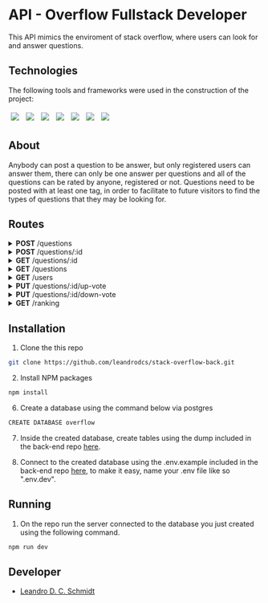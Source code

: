 # API - Overflow Fullstack Developer

This API mimics the enviroment of stack overflow, where users can look for and answer questions.

## Technologies

The following tools and frameworks were used in the construction of the project:
<p>
  <img style='margin: 5px;' src='https://img.shields.io/badge/Node.js-339933?style=for-the-badge&logo=nodedotjs&logoColor=white'>
  <img style='margin: 5px;' src='https://img.shields.io/badge/Express.js-000000?style=for-the-badge&logo=express&logoColor=white'>
  <img style='margin: 5px;' src="https://img.shields.io/badge/Jest-C21325?style=for-the-badge&logo=jest&logoColor=white"/>
  <img style='margin: 5px;' src='https://img.shields.io/badge/PostgreSQL-316192?style=for-the-badge&logo=postgresql&logoColor=white'>
  <img style='margin: 5px;' src='https://img.shields.io/badge/Heroku-430098?style=for-the-badge&logo=heroku&logoColor=white'>
  <img style='margin: 5px;' src='https://img.shields.io/badge/eslint-3A33D1?style=for-the-badge&logo=eslint&logoColor=white'>
  <img style='margin: 5px;' src='https://img.shields.io/badge/npm-CB3837?style=for-the-badge&logo=npm&logoColor=white'>
</p>


## About

Anybody can post a question to be answer, but only registered users can answer them, there can only be one answer per questions and all of the questions can be rated by anyone, registered or not. Questions need to be posted with at least one tag, in order to facilitate to future visitors to find the types of questions that they may be looking for.

## Routes
<details>
    <summary><strong>POST</strong> /questions</summary>

* This route can be used to upload your question, it expects a body like below, and will return the id of the questions just created.

* NOTE: separating the tags by ", " is important for future referencing. All questions need at least one tag.

```json
{
    "question": "Uki ta contecendo?",
    "student": "Zoru",
    "class": "T3",
    "tags": "typescript, vida, javascript, java?"
}
```

```json
{
    "id": 123456
}
```
</details>

<details>
    <summary><strong>POST</strong> /questions/:id</summary>

* This route can be used to answer questions, you need to inform the id of the question via parameter, send a body with your answer and the "Authorization" header must contain a valid token for a registered user

    ```json
    {
        "answer": "To make jest run non-stop use the command npx jest --watch"
    }
    ```
</details>

<details>
    <summary><strong>GET</strong> /questions/:id</summary>

* This route is intended to find the desired question informed via it's id on the parameter of the route. Two responses are possible, for an unaswered and an answered question.

    ```json
    {
        "question": "Uki ta contecendo?",
        "student": "Zoru",
        "class": "T3",
        "tags": "typescript, vida, javascript, java?",
        "answered": false,
        "submitedAt": "01/01/2021 10:12"
    }
    ```

    ```json
    {
        "question": "Uki ta contecendo?",
        "student": "Zoru",
        "class": "T3",
        "tags": "typescript, vida, javascript, java?",
        "answered": true,
        "submitedAt": "01/01/2021 10:12",
        "answeredAt": "02/01/2021 10:30",
        "answeredBy": "Vegeta",
        "answer": "É mais de 8 miiiil!" 
    }
    ```
</details>

<details>
    <summary><strong>GET</strong> /questions</summary>

* This route is used to get all of the unaswered questions on the database.

    ```json
    [
        {
            "question": "Uki ta contecendo?",
            "student": "Zoru",
            "class": "T3",
            "tags": "typescript, vida, javascript, java?",
            "answered": false,
            "submitedAt": "01/01/2021 10:12"
        },
        {
            "question": "Uki ta contecendo?",
            "student": "Zoru",
            "class": "T3",
            "tags": "typescript, vida, javascript, java?",
            "answered": false,
            "submitedAt": "01/01/2021 10:12"
        },
    ]
    ```
</details>

<details>
    <summary><strong>GET</strong> /users</summary>

* This route is used to register new users. It returs a response containing a token that can be used to answer questions.

    ```json
    {
        "name": "Vegeta",
        "class": "T3" 
    }
    ```

    ```json
    {
        "token": "54d889f9-ca22-42b2-928c-0ae1ddb9ebff"
    }
    ```
</details>

<details>
    <summary><strong>PUT</strong> /questions/:id/up-vote</summary>

* This route can be used to upvote a question.

    ```json
    "A pontuação da pergunta de id 2 mudou de 28 para 29"
    ```
</details>

<details>
    <summary><strong>PUT</strong> /questions/:id/down-vote</summary>

* This route can be used to downvote a question.

    ```json
    "A pontuação da pergunta de id 2 mudou de 28 para 27"
    ```
</details>


<details>
    <summary><strong>GET</strong> /ranking</summary>

* This route can be used to get up to the ten best ranked users, the ranking varies accordingly to the amout of points the user has. Points are calculated by suming the scores of all answered questions.

    ```json
    [
        {
            "name": "Vovo Juju",
            "answers": 8001,
            "points": 8001
        },
        {
            "name": "Vegeta",
            "answers": 12,
            "points": 12
        }
    ]
    ```
</details>

## Installation

1. Clone the this repo
```sh
git clone https://github.com/leandrodcs/stack-overflow-back.git
```
2. Install NPM packages
```sh
npm install
```
6. Create a database using the command below via postgres
```sh
CREATE DATABASE overflow
```
7. Inside the created database, create tables using the dump included in the back-end repo <a href="https://github.com/leandrodcs/stack-overflow-back/blob/main/dump.sql">here</a>.

8. Connect to the created database using the .env.example included in the back-end repo <a href="https://github.com/leandrodcs/stack-overflow-back/blob/main/.env.example">here</a>, to make it easy, name your .env file like so ".env.dev".

## Running

1. On the repo run the server connected to the database you just created using the following command.
```sh
npm run dev
```

## Developer

* [Leandro D. C. Schmidt ](https://github.com/leandrodcs)